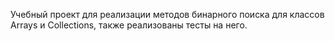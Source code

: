 Учебный проект для реализации методов бинарного поиска для классов Arrays и Collections, также реализованы тесты на него.